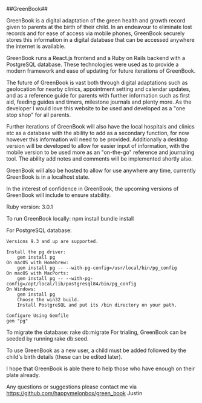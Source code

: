 ##GreenBook##

GreenBook is a digital adaptation of the green health and growth record given to
parents at the birth of their child. In an endeavour to eliminate lost records and for
ease of access via mobile phones, GreenBook securely stores this information in a
digital database that can be accessed anywhere the internet is available.

GreenBook runs a React.js frontend and a Ruby on Rails backend with a PostgreSQL database.
These technologies were used as to provide a modern framework and ease of updating for
future iterations of GreenBook.

The future of GreenBook is vast both through digital adaptations such as geolocation
for nearby clinics, appointment setting and calendar updates, and as a reference guide
for parents with further information such as first aid, feeding guides and timers, milestone
journals and plenty more. As the developer I would love this website to be used and developed
as a "one stop shop" for all parents.

Further iterations of GreenBook will also have the local hospitals and clinics etc as a database
with the ability to add as a secondary function, for now however this information will need to be
provided. Additionally a desktop version will be developed to allow for easier input of information,
with the mobile version to be used more as an "on-the-go" reference and journaling tool. The ability
add notes and comments will be implemented shortly also.

GreenBook will also be hosted to allow for use anywhere any time, currently GreenBook is in a
localhost state.

In the interest of confidence in GreenBook, the upcoming versions of GreenBook will include
to ensure stability.

Ruby version:
        3.0.1

To run GreenBook locally:
        npm install
        bundle install

For PostgreSQL database:

    Versions 9.3 and up are supported.

    Install the pg driver:
        gem install pg
    On macOS with Homebrew:
        gem install pg -- --with-pg-config=/usr/local/bin/pg_config
    On macOS with MacPorts:
        gem install pg -- --with-pg-config=/opt/local/lib/postgresql84/bin/pg_config
    On Windows:
        gem install pg
        Choose the win32 build.
        Install PostgreSQL and put its /bin directory on your path.

    Configure Using Gemfile
    gem "pg"

To migrate the database: rake db:migrate
For trialing, GreenBook can be seeded by running rake db:seed.

To use GreenBook as a new user, a child must be added followed by the child's
birth details (these can be edited later).

I hope that GreenBook is able there to help those who have enough on their plate already.

Any questions or suggestions please contact me via https://github.com/happymelonbox/green_book
Justin
